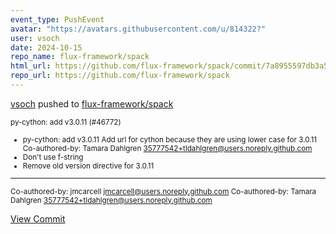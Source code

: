 ```yaml
---
event_type: PushEvent
avatar: "https://avatars.githubusercontent.com/u/814322?"
user: vsoch
date: 2024-10-15
repo_name: flux-framework/spack
html_url: https://github.com/flux-framework/spack/commit/7a8955597db3a5532af589373202187f31a51a59
repo_url: https://github.com/flux-framework/spack
---
```


<a href='https://github.com/vsoch' target='_blank'>vsoch</a> pushed to <a href='https://github.com/flux-framework/spack' target='_blank'>flux-framework/spack</a>

<small>py-cython: add v3.0.11 (#46772)

* py-cython: add v3.0.11
   Add url for cython because they are using lower case for 3.0.11
   Co-authored-by: Tamara Dahlgren <35777542+tldahlgren@users.noreply.github.com>
* Don't use f-string
* Remove old version directive for 3.0.11

---------

Co-authored-by: jmcarcell <jmcarcell@users.noreply.github.com>
Co-authored-by: Tamara Dahlgren <35777542+tldahlgren@users.noreply.github.com></small>

<a href='https://github.com/flux-framework/spack/commit/7a8955597db3a5532af589373202187f31a51a59' target='_blank'>View Commit</a>